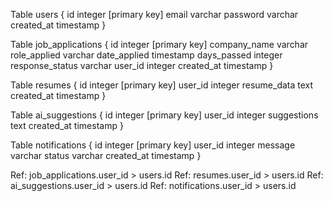Table users {
  id integer [primary key]
  email varchar
  password varchar
  created_at timestamp
}

Table job_applications {
  id integer [primary key]
  company_name varchar
  role_applied varchar
  date_applied timestamp
  days_passed integer
  response_status varchar
  user_id integer
  created_at timestamp
}

Table resumes {
  id integer [primary key]
  user_id integer
  resume_data text
  created_at timestamp
}

Table ai_suggestions {
  id integer [primary key]
  user_id integer
  suggestions text
  created_at timestamp
}

Table notifications {
  id integer [primary key]
  user_id integer
  message varchar
  status varchar
  created_at timestamp
}

Ref: job_applications.user_id > users.id
Ref: resumes.user_id > users.id
Ref: ai_suggestions.user_id > users.id
Ref: notifications.user_id > users.id

